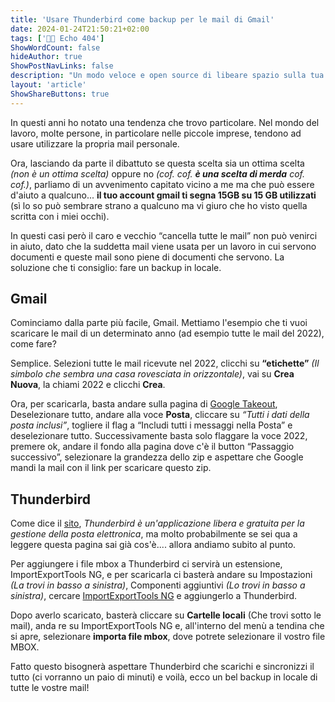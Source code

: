 ```yaml
---
title: 'Usare Thunderbird come backup per le mail di Gmail'
date: 2024-01-24T21:50:21+02:00
tags: ['👨‍💻 Echo 404']
ShowWordCount: false
hideAuthor: true
ShowPostNavLinks: false
description: "Un modo veloce e open source di libeare spazio sulla tua mail Google"
layout: 'article'
ShowShareButtons: true
---
```


In questi anni ho notato una tendenza che trovo particolare. Nel mondo del lavoro, molte persone, in particolare nelle piccole imprese, tendono ad usare utilizzare la propria mail personale.

Ora, lasciando da parte il dibattuto se questa scelta sia un ottima scelta _(non è un ottima scelta)_ oppure no _(cof. cof. **è una scelta di merda** cof. cof.)_, parliamo di un avvenimento capitato vicino a me ma che può essere d'aiuto a qualcuno... **il tuo account gmail ti segna 15GB su 15 GB utilizzati** (sì lo so può sembrare strano a qualcuno ma vi giuro che ho visto quella scritta con i miei occhi).

In questi casi però il caro e vecchio “cancella tutte le mail” non può venirci in aiuto, dato che la suddetta mail viene usata per un lavoro in cui servono documenti e queste mail sono piene di documenti che servono. La soluzione che ti consiglio: fare un backup in locale.


## Gmail

Cominciamo dalla parte più facile, Gmail. Mettiamo l'esempio che ti vuoi scaricare le mail di un determinato anno (ad esempio tutte le mail del 2022), come fare?

Semplice. Selezioni tutte le mail ricevute nel 2022, clicchi su **“etichette”** _(Il simbolo che sembra una casa rovesciata in orizzontale)_, vai su **Crea Nuova**, la chiami 2022 e clicchi **Crea**.

Ora, per scaricarla, basta andare sulla pagina di [Google Takeout](https://takeout.google.com/settings/takeout), Deselezionare tutto, andare alla voce **Posta**, cliccare su _“Tutti i dati della posta inclusi”_, togliere il flag a “Includi tutti i messaggi nella Posta” e deselezionare tutto. Successivamente basta solo flaggare la voce 2022, premere ok, andare il fondo alla pagina dove c'è il button “Passaggio successivo”, selezionare la grandezza dello zip e aspettare che Google mandi la mail con il link per scaricare questo zip.

## Thunderbird

Come dice il [sito](https://www.thunderbird.net/it/), _Thunderbird è un'applicazione libera e gratuita per la gestione della posta elettronica_, ma molto probabilmente se sei qua a leggere questa pagina sai già cos'è.... allora andiamo subito al punto.

Per aggiungere i file mbox a Thunderbird ci servirà un estensione, ImportExportTools NG, e per scaricarla ci basterà andare su Impostazioni _(La trovi in basso a sinistra)_, Componenti aggiuntivi _(Lo trovi in basso a sinistra)_, cercare [ImportExportTools NG](https://addons.thunderbird.net/it/thunderbird/addon/importexporttools-ng/) e aggiungerlo a Thunderbird.

Dopo averlo scaricato, basterà cliccare su **Cartelle locali** (Che trovi sotto le mail), anda re su ImportExportTools NG e, all'interno del menù a tendina che si apre, selezionare **importa file mbox**, dove potrete selezionare il vostro file MBOX.

Fatto questo bisognerà aspettare Thunderbird che scarichi e sincronizzi il tutto (ci vorranno un paio di minuti) e voilà, ecco un bel backup in locale di tutte le vostre mail!
